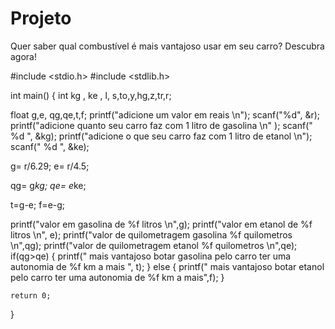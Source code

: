 # Projeto
Quer saber qual combustível é mais vantajoso usar em seu carro? Descubra agora!

#include <stdio.h>
#include <stdlib.h>


int main()
{ int kg , ke , l, s,to,y,hg,z,tr,r;

 float g,e, qg,qe,t,f;
printf("adicione um valor em reais  \n");
scanf("%d", &r);
printf("adicione quanto seu carro faz com 1 litro de gasolina \n" );
scanf(" %d ", &kg);
printf("adicione o que seu carro faz com 1 litro de etanol  \n");
scanf(" %d ", &ke);

g= r/6.29;
e= r/4.5;

qg= g*kg;
qe= e*ke;


t=g-e;
f=e-g;



printf("valor em gasolina de %f litros  \n",g);
printf("valor em etanol de %f litros \n", e);
printf("valor de quilometragem gasolina %f quilometros \n",qg);
printf("valor de quilometragem etanol %f quilometros \n",qe);
if(qg>qe)
{
    printf(" mais vantajoso botar gasolina pelo carro ter uma autonomia de %f km a mais ", t);
}
else
{
    printf(" mais vantajoso botar etanol pelo carro ter uma autonomia de %f km a mais",f);
}



    return 0;
}
